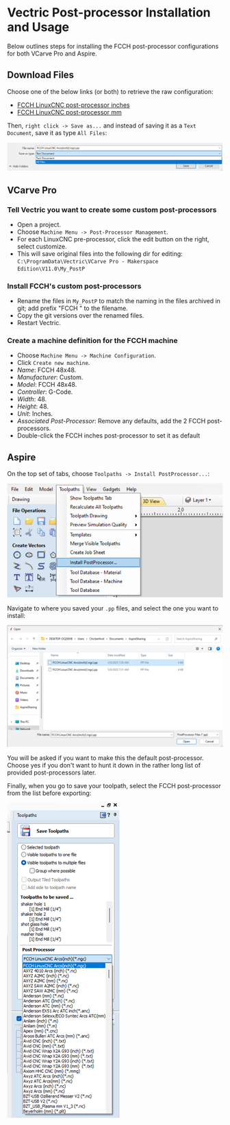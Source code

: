 # Vectric Post-processor Installation and Usage

Below outlines steps for installing the FCCH post-processor configurations for both VCarve Pro and Aspire.

## Download Files

Choose one of the below links (or both) to retrieve the raw configuration:

- [FCCH LinuxCNC post-processor inches](https://raw.githubusercontent.com/fortcollinscreatorhub/cnc/master/wood-48x48/software/vcarve-post-processors/FCCH%20LinuxCNC%20Arcs(inch)(!.ngc).pp)
- [FCCH LinuxCNC post-processor mm](https://raw.githubusercontent.com/fortcollinscreatorhub/cnc/master/wood-48x48/software/vcarve-post-processors/FCCH%20LinuxCNC%20Arcs(mm)(!.ngc).pp)

Then, `right click -> Save as...` and instead of saving it as a `Text Document`, save it as type `All Files`:

![Save As Dialogue](./images/save_as.png)

## VCarve Pro

### Tell Vectric you want to create some custom post-processors
 
* Open a project.
* Choose `Machine Menu -> Post-Processor Management`.
* For each LinuxCNC pre-processor, click the edit button on the right, select customize.
* This will save original files into the following dir for editing:
  `C:\ProgramData\Vectric\VCarve Pro - Makerspace Edition\V11.0\My_PostP`

### Install FCCH's custom post-processors

* Rename the files in `My_PostP` to match the naming in the files archived in git; add prefix "FCCH " to the filename.
* Copy the git versions over the renamed files.
* Restart Vectric.

### Create a machine definition for the FCCH machine

* Choose `Machine Menu -> Machine Configuration`.
* Click `Create new machine`.
* _Name_: FCCH 48x48.
* _Manufacturer_: Custom.
* _Model_: FCCH 48x48.
* _Controller_: G-Code.
* _Width_: 48.
* _Height_: 48.
* _Unit_: Inches.
* _Associated Post-Processor_: Remove any defaults, add the 2 FCCH post-processors.
* Double-click the FCCH inches post-processor to set it as default

## Aspire

On the top set of tabs, choose `Toolpaths -> Install PostProcessor...`:

![Install PostProcessor](./images/aspire_install_postprocessor_1.png)

Navigate to where you saved your `.pp` files, and select the one you want to install:


![Select PostProcessor](./images/aspire_install_postprocessor_2.png)

You will be asked if you want to make this the default post-processor. Choose yes if you don't want to hunt it down in the rather
long list of provided post-processors later.

Finally, when you go to save your toolpath, select the FCCH post-processor from the list before exporting:

![Select PostProcessor](./images/aspire_choose_postprocessor.png)

